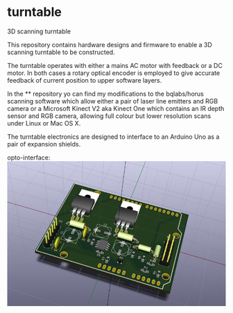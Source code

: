 # turntable
3D scanning turntable

This repository contains hardware designs and firmware to enable a 3D scanning turntable to be constructed.

The turntable operates with either a mains AC motor with feedback or a DC motor.  In both cases a rotary optical encoder is employed to give accurate feedback of current position to upper software layers.

In the ** repository yo can find my modifications to the bqlabs/horus scanning software which allow either a pair of laser line emitters and RGB camera or a Microsoft Kinect V2 aka Kinect One which contains an IR depth sensor and RGB camera, allowing full colour but lower resolution scans under Linux or Mac OS X.

The turntable electronics are designed to interface to an Arduino Uno as a pair of expansion shields.

opto-interface:
![alt text](https://github.com/jsr38/turntable/raw/master/opto-interface-arduino/hardware/opto-interface.png "Opto Encoder Interface")

